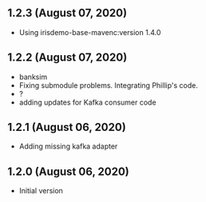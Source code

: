 ## 1.2.3 (August 07, 2020)
  - Using irisdemo-base-mavenc:version 1.4.0

## 1.2.2 (August 07, 2020)
  - banksim
  - Fixing submodule problems. Integrating Phillip's code.
  - ?
  - adding updates for Kafka consumer code

## 1.2.1 (August 06, 2020)
  - Adding missing kafka adapter

## 1.2.0 (August 06, 2020)
 - Initial version
